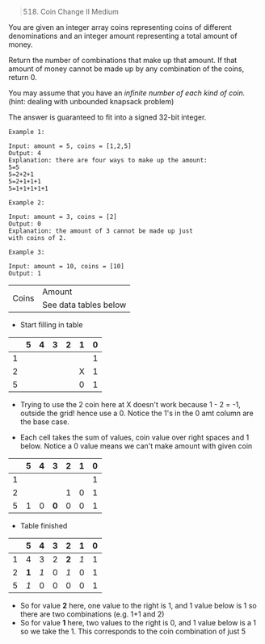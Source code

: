 > 518. Coin Change II
Medium

You are given an integer array coins representing coins of different denominations and an integer amount representing a total amount of money.

Return the number of combinations that make up that amount. If that amount of money cannot be made up by any combination of the coins, return 0.

You may assume that you have an *infinite number of each kind of coin.*  (hint: dealing with unbounded knapsack problem)

The answer is guaranteed to fit into a signed 32-bit integer.


```
Example 1:

Input: amount = 5, coins = [1,2,5]  
Output: 4  
Explanation: there are four ways to make up the amount:  
5=5  
5=2+2+1  
5=2+1+1+1  
5=1+1+1+1+1  

Example 2:

Input: amount = 3, coins = [2]  
Output: 0  
Explanation: the amount of 3 cannot be made up just  
with coins of 2.

Example 3:

Input: amount = 10, coins = [10]  
Output: 1
```

<table>
  <tr>
    <td rowspan="2">
      Coins
    </td>
    <td colspan="7">
      Amount
    </td>
  </tr>
  <tr>
  <td> See data tables below </td>
  </tr>
</table>

* Start filling in table

|   | 5 | 4 | 3 | 2 | 1 | 0 |
|---|---|---|---|---|---|---|
| 1 |   |   |   |   |   | 1 |
| 2 |   |   |   |   | X | 1 |    
| 5 |   |   |   |   | 0 | 1 |

* Trying to use the 2 coin here at X doesn't work because 1 - 2 = -1, outside the grid! hence use a 0.  Notice the 1's in the 0 amt column are the base case.

* Each cell takes the sum of values, coin value over right spaces and 1 below. Notice a 0 value means we can't make amount with given coin

|   | 5 | 4 | 3 | 2 | 1 | 0 |
|---|---|---|---|---|---|---|
| 1 |   |   |   |   |   | 1 |
| 2 |   |   |   | 1 | 0 | 1 |
| 5 | 1 | 0 | **0** | 0 | 0 | 1 |

* Table finished

|   | 5 | 4 | 3 | 2 | 1 | 0 |
|---|---|---|---|---|---|---|
| 1 | 4 | 3 | 2 | **2** | *1* | 1 |
| 2 | **1** | *1* | 0 | *1* | 0 | 1 |
| 5 | *1* | 0 | 0 | 0 | 0 | 1 |

* So for value **2** here, one value to the right is 1, and 1 value below is 1 so there are two combinations (e.g. 1+1 and 2)
* So for value **1** here, two values to the right is 0, and 1 value below is a 1 so we take the 1.  This corresponds to the coin combination of just 5
